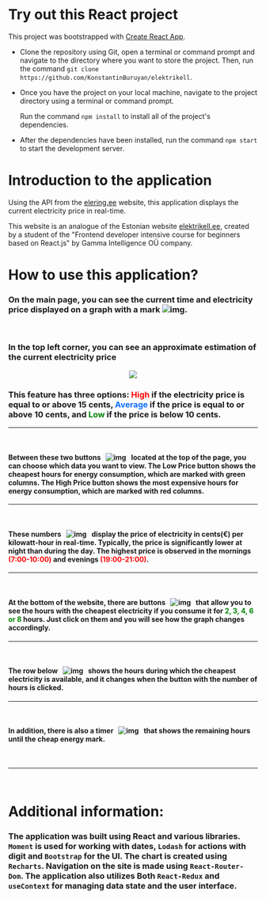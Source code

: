 ﻿# Try out this React project

This project was bootstrapped with [Create React App](https://github.com/facebook/create-react-app).

- Clone the repository using Git, open a terminal or command prompt and navigate to the directory where you want to store the project. Then, run the command `git clone https://github.com/KonstantinBuruyan/elektrikell`.
- Once you have the project on your local machine, navigate to the project directory using a terminal or command prompt.

    Run the command `npm install` to install all of the project's dependencies.
- After the dependencies have been installed, run the command `npm start` to start the development server.


# Introduction to the application

Using the API from the [elering.ee](https://dashboard.elering.ee/assets/api-doc.html) website, this application displays the current electricity price in real-time. 

This website is an analogue of the Estonian website [elektrikell.ee](https://elektrikell.ee), created by a student of the "Frontend developer intensive course for beginners based on React.js" by Gamma Intelligence OÜ company.

# How to use this application?

### On the main page, you can see the current time and electricity price displayed on a graph with a  mark ![img](https://i.ibb.co/jg5ZybW/mark.png). 

<br/>

### In the top left corner, you can see an approximate estimation of the current electricity price

 <p align="center">
  <img src="https://i.ibb.co/dPx3mKc/image.png" />
</p>


### This feature has three options: <span style="color:red">High</span> if the electricity price is equal to or above 15 cents, <font color="#0D6EFD">Average</font> if the price is equal to or above 10 cents, and <span style="color:green">Low</span> if the price is below 10 cents.

<hr/>
<br/>

#### Between these two buttons &nbsp; ![img](https://i.ibb.co/kh63dXP/image.png) &nbsp; located at the top of the page, you can choose which data you want to view. The Low Price button shows the cheapest hours for energy consumption, which are marked with green columns. The High Price button shows the most expensive hours for energy consumption, which are marked with red columns.

<hr/>
<br/>

#### These numbers &nbsp; ![img](https://i.ibb.co/qncSKM5/image.png) &nbsp; display the price of electricity in **cents(€) per kilowatt-hour** in real-time. Typically, the price is significantly lower at night than during the day. The highest price is observed in the mornings <span style="color:red">(7:00-10:00)</span> and evenings <span style="color:red">(19:00-21:00)</span>.

<hr/>
<br/>

#### At the bottom of the website, there are buttons &nbsp; ![img](https://i.ibb.co/1Jxqn1s/image.png) &nbsp;  that allow you to see the hours with the cheapest electricity if you consume it for <span style="color:green">2, 3, 4, 6 or 8 </span>hours. Just **click** on them and you will see how the graph changes accordingly.
<hr/>
<br/>

#### The row below &nbsp; ![img](https://i.ibb.co/H2R7pNd/aeg.png) &nbsp; shows the hours during which the cheapest electricity is available, and it changes when the button with the number of hours is clicked.
<hr/>
<br/>

#### In addition, there is also a timer &nbsp; ![img](https://i.ibb.co/v3CDVWW/image.png) &nbsp; that shows the remaining hours until the cheap energy mark.

<br/>
<hr/>
<br/>

# Additional information:

### The application was built using React and various libraries. `Moment` is used for working with dates, `Lodash` for actions with digit and `Bootstrap` for the UI. The chart is created using `Recharts`. Navigation on the site is made using `React-Router-Dom`. The application also utilizes Both `React-Redux` and `useContext` for managing data state and the user interface.
